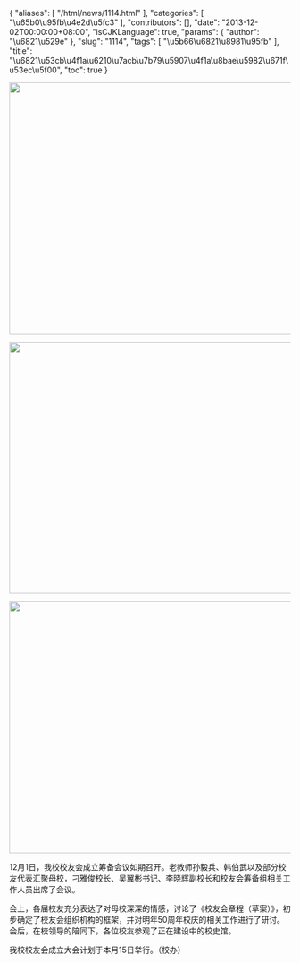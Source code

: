 {
    "aliases": [
        "/html/news/1114.html"
    ],
    "categories": [
        "\u65b0\u95fb\u4e2d\u5fc3"
    ],
    "contributors": [],
    "date": "2013-12-02T00:00:00+08:00",
    "isCJKLanguage": true,
    "params": {
        "author": "\u6821\u529e"
    },
    "slug": "1114",
    "tags": [
        "\u5b66\u6821\u8981\u95fb"
    ],
    "title": "\u6821\u53cb\u4f1a\u6210\u7acb\u7b79\u5907\u4f1a\u8bae\u5982\u671f\u53ec\u5f00",
    "toc": true
}


<img
    src="https://cdn.tfls.online/mirror/full/480d3e30e898be310e68a300ee474cd5cc5472f3.jpg"
    style="display:block;margin-left:auto;margin-right:auto;"
    decoding="async"
    fetchpriority="auto"
    loading="lazy"
    height="450"
    width="600"
/>





<img
    src="https://cdn.tfls.online/mirror/full/182e872729577dfce9e5bc285eefec8aaa92b32a.jpg"
    style="display:block;margin-left:auto;margin-right:auto;"
    decoding="async"
    fetchpriority="auto"
    loading="lazy"
    height="450"
    width="600"
/>





<img
    src="https://cdn.tfls.online/mirror/full/296fdcef825d878fd62e8245c0cd53d50eeb9333.jpg"
    style="display:block;margin-left:auto;margin-right:auto;"
    decoding="async"
    fetchpriority="auto"
    loading="lazy"
    height="450"
    width="600"
/>




12月1日，我校校友会成立筹备会议如期召开。老教师孙毅兵、韩伯武以及部分校友代表汇聚母校，刁雅俊校长、吴翼彬书记、李晓辉副校长和校友会筹备组相关工作人员出席了会议。




会上，各届校友充分表达了对母校深深的情感，讨论了《校友会章程（草案）》，初步确定了校友会组织机构的框架，并对明年50周年校庆的相关工作进行了研讨。会后，在校领导的陪同下，各位校友参观了正在建设中的校史馆。




我校校友会成立大会计划于本月15日举行。（校办）




  



